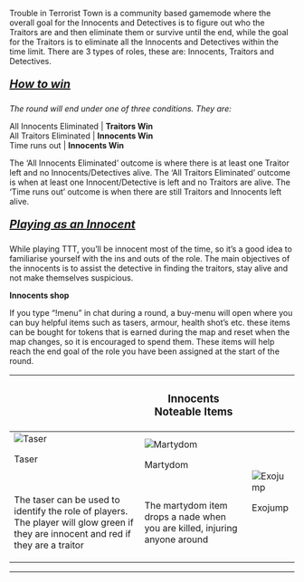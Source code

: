 Trouble in Terrorist Town is a community based gamemode where the overall goal for the Innocents and Detectives is to figure out who the Traitors are and then eliminate them or survive until the end, while the goal for the Traitors is to eliminate all the Innocents and Detectives within the time limit. There are 3 types of roles, these are: Innocents, Traitors and Detectives.
##### <u style="font-family: inherit; font-size: 1.25rem; text-align: inherit; white-space: nowrap;">How to win</u>

*The round will end under one of three conditions. They are:*

All Innocents Eliminated | **Traitors Win**<br>
All Traitors Eliminated | **Innocents Win**<br>
Time runs out | **Innocents Win**

The ‘All Innocents Eliminated’ outcome is where there is at least one Traitor left and no Innocents/Detectives alive. The ‘All Traitors Eliminated’ outcome is when at least one Innocent/Detective is left and no Traitors are alive. The ‘Time runs out’ outcome is when there are still Traitors and Innocents left alive. 

##### <u style="font-family: inherit; font-size: 1.25rem; text-align: inherit; white-space: nowrap;">Playing as an Innocent</u>

While playing TTT, you’ll be innocent most of the time, so it’s a good idea to familiarise yourself with the ins and outs of the role. The main objectives of the innocents is to assist the detective in finding the traitors, stay alive and not make themselves suspicious.

**Innocents shop**

If you type “!menu” in chat during a round, a buy-menu will open where you can buy helpful items such as tasers, armour, health shot’s etc. these items can be bought for tokens that is earned during the map and reset when the map changes, so it is encouraged to spend them. These items will help reach the end goal of the role you have been assigned at the start of the round.

|   | <h3>Innocents Noteable Items</h3> |   |
| - | ------------- | - |
| ![Taser](https://github.com/NexusNation/Documentation/blob/master/Guides/assets/ttt/taser.png?raw=true) <p>Taser</p><br><p>The taser can be used to identify the role of players. The player will glow green if they are innocent and red if they are a traitor</p> | ![Martydom](https://github.com/NexusNation/Documentation/blob/master/Guides/assets/ttt/martydom.png?raw=true) <p>Martydom</p><br><p>The martydom item drops a nade when you are killed, injuring anyone around</p> | ![Exojump](https://github.com/NexusNation/Documentation/blob/master/Guides/assets/ttt/exojump.png?raw=true) <p>Exojump</p> | ![Exojump](https://github.com/NexusNation/Documentation/blob/master/Guides/assets/ttt/exojump.png?raw=true) <p>Exojump</p> |

----------


